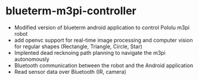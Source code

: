 blueterm-m3pi-controller
========================

- Modified version of blueterm android application to control Pololu m3pi robot
- add openvc support for real-time image processing and computer vision for regular shapes (Rectangle, Triangle, Circle, Star)
- Implented dead recknoing path planning to navigate the m3pi autonomously 
- Bluetooth communication between the robot and the Android application
- Read sensor data over Bluetooth (IR, camera)
